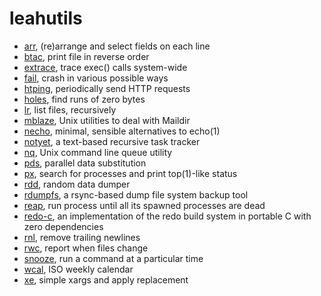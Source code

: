 # leahutils 

* [arr](https://github.com/leahneukirchen/arr), (re)arrange and select fields on each line
* [btac](https://github.com/leahneukirchen/btac), print file in reverse order
* [extrace](https://github.com/leahneukirchen/extrace), trace exec() calls system-wide
* [fail](https://github.com/leahneukirchen/fail), crash in various possible ways
* [htping](https://github.com/leahneukirchen/htping), periodically send HTTP requests
* [holes](https://github.com/leahneukirchen/holes), find runs of zero bytes
* [lr](https://github.com/leahneukirchen/lr), list files, recursively
* [mblaze](https://github.com/leahneukirchen/mblaze), Unix utilities to deal with Maildir
* [necho](https://github.com/leahneukirchen/necho), minimal, sensible alternatives to echo(1)
* [notyet](https://github.com/leahneukirchen/notyet), a text-based recursive task tracker
* [nq](https://github.com/leahneukirchen/nq), Unix command line queue utility
* [pds](https://github.com/leahneukirchen/pds), parallel data substitution
* [px](https://github.com/leahneukirchen/pds), search for processes and print top(1)-like status
* [rdd](https://github.com/leahneukirchen/rdd), random data dumper
* [rdumpfs](https://github.com/leahneukirchen/rdumpfs), a rsync-based dump file system backup tool
* [reap](https://github.com/leahneukirchen/reap), run process until all its spawned processes are dead
* [redo-c](https://github.com/leahneukirchen/redo-c), an implementation of the redo build system in portable C with zero dependencies
* [rnl](https://github.com/leahneukirchen/rnl), remove trailing newlines
* [rwc](https://github.com/leahneukirchen/rwc), report when files change
* [snooze](https://github.com/leahneukirchen/snooze), run a command at a particular time
* [wcal](https://github.com/leahneukirchen/wcal), ISO weekly calendar
* [xe](https://github.com/leahneukirchen/xe), simple xargs and apply replacement
